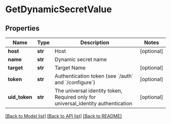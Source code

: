 # GetDynamicSecretValue

## Properties
Name | Type | Description | Notes
------------ | ------------- | ------------- | -------------
**host** | **str** | Host | [optional] 
**name** | **str** | Dynamic secret name | 
**target** | **str** | Target Name | [optional] 
**token** | **str** | Authentication token (see &#x60;/auth&#x60; and &#x60;/configure&#x60;) | [optional] 
**uid_token** | **str** | The universal identity token, Required only for universal_identity authentication | [optional] 

[[Back to Model list]](../README.md#documentation-for-models) [[Back to API list]](../README.md#documentation-for-api-endpoints) [[Back to README]](../README.md)


